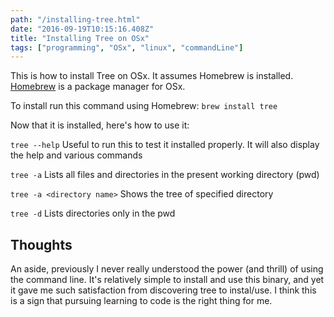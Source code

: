 ```yaml
---
path: "/installing-tree.html"
date: "2016-09-19T10:15:16.408Z"
title: "Installing Tree on OSx"
tags: ["programming", "OSx", "linux", "commandLine"]
---
```


This is how to install Tree on OSx. It assumes Homebrew is installed. [Homebrew](http://brew.sh/) is a package manager for OSx.

To install run this command using Homebrew:
``brew install tree``

Now that it is installed, here's how to use it:

``tree --help``
Useful to run this to test it installed properly. It will also display the help and various commands

``tree -a``
Lists all files and directories in the present working directory (pwd)

``tree -a <directory name>``
Shows the tree of specified directory 

``tree -d``
Lists directories only in the pwd

## Thoughts
An aside, previously I never really understood the power (and thrill) of using the command line. It's relatively simple to install and use this binary, and yet it gave me such satisfaction from discovering tree to instal/use. I think this is a sign that pursuing learning to code is the right thing for me. 
